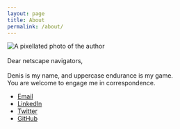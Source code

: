 ```yaml
---
layout: page
title: About
permalink: /about/
---
```


<img alt="A pixellated photo of the author" id="portrait" src="{{ site.baseurl }}/images\fujipixel.jpg">
<br><br>
Dear netscape navigators,<br><br>
Denis is my name, and uppercase endurance is my game.<br>
You are welcome to engage me in correspondence.<br>

* <a href="mailto:{{ site.email }}">Email</a><br>
* <a href="https://www.linkedin.com/in/denismcdonald/">LinkedIn</a><br>
* <a href="https://twitter.com/DenisMcD">Twitter</a><br>
* <a href="https://github.com/denismcdonald">GitHub</a>